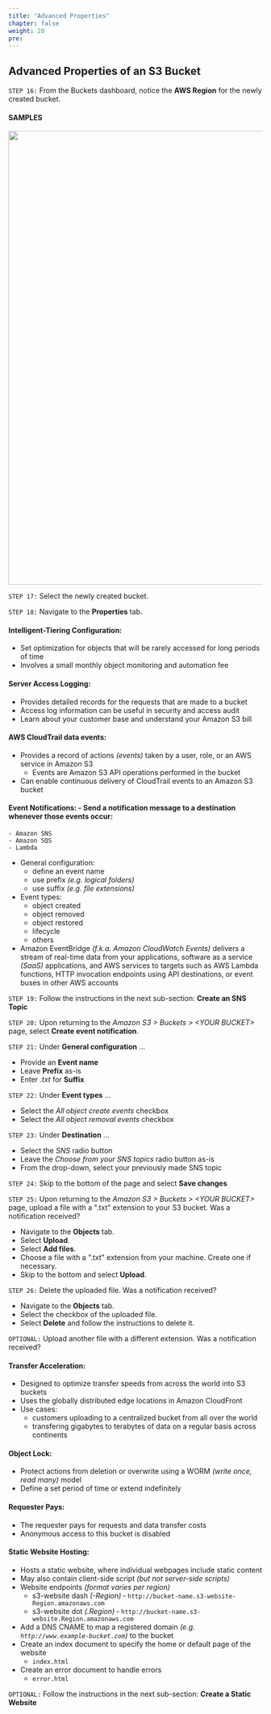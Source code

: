 ```yaml
---
title: "Advanced Properties"
chapter: false
weight: 20
pre:
---
```


## Advanced Properties of an S3 Bucket

`STEP 16:`  From the Buckets dashboard, notice the **AWS Region** for the newly created bucket.

#### **SAMPLES**

<img src='/images/bucket-dashboard.png' width='900px'>

`STEP 17:`  Select the newly created bucket.

`STEP 18:`  Navigate to the **Properties** tab.

#### Intelligent-Tiering Configuration:
- Set optimization for objects that will be rarely accessed for long periods of time
- Involves a small monthly object monitoring and automation fee

#### Server Access Logging:
- Provides detailed records for the requests that are made to a bucket
- Access log information can be useful in security and access audit
- Learn about your customer base and understand your Amazon S3 bill

#### AWS CloudTrail data events:
- Provides a record of actions *(events)* taken by a user, role, or an AWS service in Amazon S3
    - Events are Amazon S3 API operations performed in the bucket
- Can enable continuous delivery of CloudTrail events to an Amazon S3 bucket

#### Event Notifications: - Send a notification message to a destination whenever those events occur:
    - Amazon SNS
    - Amazon SQS
    - Lambda
- General configuration:
    - define an event name
    - use prefix *(e.g. logical folders)*
    - use suffix *(e.g. file extensions)*
- Event types:
    - object created
    - object removed
    - object restored
    - lifecycle
    - others
- Amazon EventBridge *(f.k.a. Amazon CloudWatch Events)* delivers a stream of real-time data from your applications, software as a service *(SaaS)* applications, and AWS services to targets such as AWS Lambda functions, HTTP invocation endpoints using API destinations, or event buses in other AWS accounts

`STEP 19:`  Follow the instructions in the next sub-section:  **Create an SNS Topic**

`STEP 20:`  Upon returning to the *Amazon S3 > Buckets > \<YOUR BUCKET\>* page, select **Create event notification**.

`STEP 21:`  Under **General configuration** ...  
- Provide an **Event name**
- Leave **Prefix** as-is
- Enter *.txt* for **Suffix**

`STEP 22:`  Under **Event types** ...  
- Select the *All object create events* checkbox
- Select the *All object removal events* checkbox

`STEP 23:`  Under **Destination** ...  
- Select the *SNS* radio button
- Leave the *Choose from your SNS topics* radio button as-is
- From the drop-down, select your previously made SNS topic

`STEP 24:`  Skip to the bottom of the page and select **Save changes**

`STEP 25:`  Upon returning to the *Amazon S3 > Buckets > \<YOUR BUCKET\>* page, upload a file with a ".txt" extension to your S3 bucket.  Was a notification received?  
- Navigate to the **Objects** tab.
- Select **Upload**.
- Select **Add files**.
- Choose a file with a ".txt" extension from your machine.  Create one if necessary.
- Skip to the bottom and select **Upload**.

`STEP 26:`  Delete the uploaded file.  Was a notification received?  
- Navigate to the **Objects** tab.
- Select the checkbox of the uploaded file.
- Select **Delete** and follow the instructions to delete it.

`OPTIONAL:`  Upload another file with a different extension.  Was a notification received?

#### Transfer Acceleration:
- Designed to optimize transfer speeds from across the world into S3 buckets
- Uses the globally distributed edge locations in Amazon CloudFront
- Use cases:
    - customers uploading to a centralized bucket from all over the world
    - transfering gigabytes to terabytes of data on a regular basis across continents

#### Object Lock:
- Protect actions from deletion or overwrite using a WORM *(write once, read many)* model
- Define a set period of time or extend indefinitely

#### Requester Pays:
- The requester pays for requests and data transfer costs
- Anonymous access to this bucket is disabled

#### Static Website Hosting:
- Hosts a static website, where individual webpages include static content
- May also contain client-side script *(but not server-side scripts)*
- Website endpoints *(format varies per region)*
    - s3-website dash *(-Region)* ‐ `http://bucket-name.s3-website-Region.amazonaws.com`
    - s3-website dot *(.Region)* ‐ `http://bucket-name.s3-website.Region.amazonaws.com`
- Add a DNS CNAME to map a registered domain *(e.g. `http://www.example-bucket.com`)* to the bucket
- Create an index document to specify the home or default page of the website
    - `index.html`
- Create an error document to handle errors
    - `error.html`

`OPTIONAL:`  Follow the instructions in the next sub-section:  **Create a Static Website**
